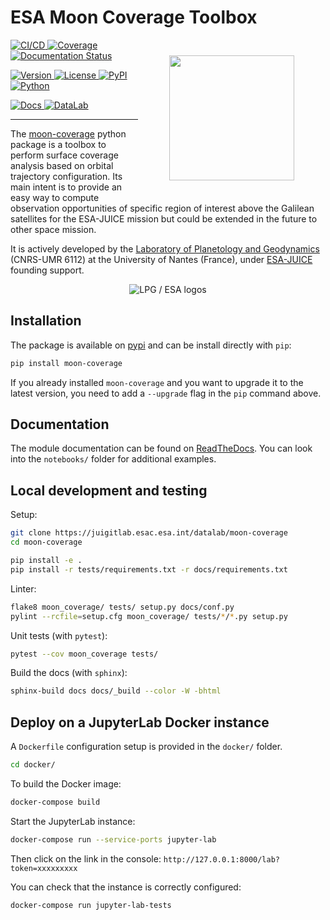 ESA Moon Coverage Toolbox
=========================

<img src="https://moon-coverage.readthedocs.io/en/stable/_static/moon-coverage.png" align="right" hspace="50" vspace="25" height="200">

[
    ![CI/CD](https://juigitlab.esac.esa.int/datalab/moon-coverage/badges/main/pipeline.svg)
    ![Coverage](https://juigitlab.esac.esa.int/datalab/moon-coverage/badges/main/coverage.svg)
](https://juigitlab.esac.esa.int/datalab/moon-coverage/pipelines/main/latest)
[
    ![Documentation Status](https://readthedocs.org/projects/moon-coverage/badge/?version=stable)
](https://readthedocs.org/projects/moon-coverage/builds/)

[
    ![Version](https://img.shields.io/pypi/v/moon-coverage.svg?label=Lastest%20release&color=lightgrey)
](https://juigitlab.esac.esa.int/datalab/moon-coverage/-/tags)
[
    ![License](https://img.shields.io/pypi/l/moon-coverage.svg?color=lightgrey&label=License)
](https://juigitlab.esac.esa.int/datalab/moon-coverage/-/blob/main/LICENSE.md)
[
    ![PyPI](https://img.shields.io/badge/PyPI-moon--coverage-blue?logo=Python&logoColor=white)
    ![Python](https://img.shields.io/pypi/pyversions/moon-coverage.svg?label=Python&logo=Python&logoColor=white)
](https://pypi.org/project/moon-coverage/)

[
    ![Docs](https://img.shields.io/badge/Docs-moon--coverage.readthedocs.io-blue?&color=orange&logo=Read%20The%20Docs&logoColor=white)
](https://moon-coverage.readthedocs.io)
[
    ![DataLab](https://img.shields.io/badge/Datalab-datalabs.esa.int-blue?&color=orange&logo=Jupyter&logoColor=white)
](https://datalabs.esa.int)

---

The [moon-coverage](https://juigitlab.esac.esa.int/datalab/moon-coverage)
python package is a toolbox to perform
surface coverage analysis based on orbital trajectory configuration.
Its main intent is to provide an easy way to compute observation
opportunities of specific region of interest above the Galilean
satellites for the ESA-JUICE mission but could be extended in the
future to other space mission.

It is actively developed by
the [Laboratory of Planetology and Geodynamics](https://lpg-umr6112.fr/)
(CNRS-UMR 6112) at the University of Nantes (France), under
[ESA-JUICE](https://sci.esa.int/web/juice) founding support.

<p align="center">
  <img src="https://moon-coverage.readthedocs.io/en/stable/_images/lpg-esa.png" alt="LPG / ESA logos"/>
</p>

Installation
------------

The package is available on [pypi](https://pypi.org/project/moon-coverage/)
and can be install directly with `pip`:

```bash
pip install moon-coverage
```

If you already installed `moon-coverage` and you want to upgrade it to the latest version,
you need to add a `--upgrade` flag in the `pip` command above.


Documentation
-------------

The module documentation can be found on [ReadTheDocs](https://moon-coverage.readthedocs.io).
You can look into the `notebooks/` folder for additional examples.

Local development and testing
-----------------------------

Setup:
```bash
git clone https://juigitlab.esac.esa.int/datalab/moon-coverage
cd moon-coverage

pip install -e .
pip install -r tests/requirements.txt -r docs/requirements.txt
```

Linter:
```bash
flake8 moon_coverage/ tests/ setup.py docs/conf.py
pylint --rcfile=setup.cfg moon_coverage/ tests/*/*.py setup.py
```

Unit tests (with `pytest`):
```bash
pytest --cov moon_coverage tests/
```

Build the docs (with `sphinx`):
```bash
sphinx-build docs docs/_build --color -W -bhtml
```

Deploy on a JupyterLab Docker instance
--------------------------------------

A `Dockerfile` configuration setup is provided in the `docker/` folder.

```bash
cd docker/
```

To build the Docker image:

```bash
docker-compose build
```

Start the JupyterLab instance:

```bash
docker-compose run --service-ports jupyter-lab
```

Then click on the link in the console: `http://127.0.0.1:8000/lab?token=xxxxxxxxx`

You can check that the instance is correctly configured:

```bash
docker-compose run jupyter-lab-tests
```
